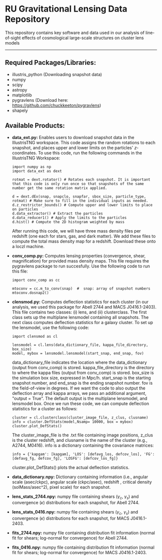 # RU Gravitational Lensing Data Repository 

This repository contains key software and data used in our analysis of line-of-sight effects of cosmological large-scale structures on cluster lens models

---

## Required Packages/Libraries: 
* illustris_python (Downloading snapshot data)
* numpy
* scipy
* astropy
* matplotlib
* pygravlens (Download here: https://github.com/chuckkeeton/pygravlens)
* shapely

## Available Products:
*   **data_ext.py:** Enables users to download snapshot data in the IllustrisTNG workspace. This code assigns the random rotations to each snapshot, and places upper and lower limits on the particles' $z$-coordinates. To use this code, run the following commands in the
     IllustrisTNG Workspace:

        import numpy as np
        import data_ext as dext

        rotmat = dext.rotator() # Rotates each snapshot. It is important that this code is only run once so that snapshots of the same number get the same rotation matrix applied.

        d = dext.dEx(snap, snapclo, snapfar, sbox_size, particle_type, rotmat) # Make sure to fill in the individual inputs as needed. 
        d.z_restrictor_bounds() # Compute upper and lower limits to place on particles
        d.data_extractor() # Extract the particles
        d.data_reducer1() # Apply the limits to the particles
        d.hist() # Compute the 2D histogram weighted by mass
    After running this code, we will have three mass density files per redshift (one each for stars, gas, and dark matter). We add these files to compute the total mass density map for a redshift. Download these onto a loczl machine.
* **conv_comp.py:** Computes lensing properties (convergence, shear, magnification) for provided mass density maps. This file requires the pygravlens package to run succesfully. Use the following code to run this file:

      import conv_comp as cc
            
      mtoconv = cc.m_to_conv(snap)  #  snap: array of snapshot numbers
      mtoconv.dosnap2()
* **clensmod.py:** Computes deflection statistics for each cluster (in our analysis, we used this package for Abell 2744 and MACS J0416.1-2403). This file contains two classes: (i) lens, and (ii) clusterclass. The first class sets up the multiplane lensmodel containing all snapshots. The next class computes deflection statistics for a galaxy cluster. To set up the lensmodel, use the following code: 

      import clensmod as cl
            
      lensmodel = cl.lens(data_dictionary_file, kappa_file_directory, box_size)
      model, mybox = lensmodel.lensmodel(start_snap, end_snap, fov)

    data_dictionary_file indicates the location where the data_dictionary (output from conv_comp) is stored. kappa_file_directory is the directory to where the kappa files (output from conv_comp) is stored. box_size is the simulation box size, expressed in Mpc/h. start_snap is the starting snapshot number, and end_snap is the ending snapshot number. fov is the field-of-view in degrees. If we want the code to also output the deflection array and kappa arrays, we pass an additional argument, "output = True". The default output is the multiplane lensmodel, and lensmodel box. Once we run these code, we can compute deflection statistics for a cluster as follows:

      cluster = cl.clusterclass(cluster_image_file, z_clus, clusname)
      info = cluster.DefStats(model,Nsamp= 10000, box = mybox)
      cluster.plot_DefStats()

    The cluster_image_file is the .txt file containing image positions, z_clus is the cluster redshift, and clusname is the name of the cluster (e.g., A2744, M0416). info is a dictionary containing the covariance matrices:

      info = {'kapgam': [kapgam], 'LOS': [defavg_los, defcov_los], 'FG': [defavg_fg, defcov_fg], 'LOSFG': [defcov_los_fg]}

    cluster.plot_DefStats() plots the actual deflection statistics.
* **data_dictionary.npy:** Dictionary containing information (i.e., angular scale (asec/ckpc), angular scale (ckpc/asec), redshift , critical density (solMass/asec^2), pixel scale) for each snapshot.
* **lens_stats_2744.npy:** numpy file containing shears ($\gamma_{c}$, $\gamma_{s}$) and convergence ($\kappa$) distributions for each snapshot, for Abell 2744.
* **lens_stats_0416.npy:** numpy file containing shears ($\gamma_{c}$, $\gamma_{s}$) and convergence ($\kappa$) distributions for each snapshot, for MACS J0416.1-2403.
* **fits_2744.npy:** numpy file containing distribution fit information (normal fit for shears; log-normal for convergence) for Abell 2744.
* **fits_0416.npy:** numpy file containing distribution fit information (normal fit for shears; log-normal for convergence) for MACS J0416.1-2403. 
